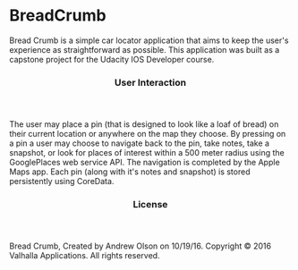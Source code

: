 # BreadCrumb
Bread Crumb is a simple car locator application that aims to keep the user's experience as straightforward as possible. 
This application was built as a capstone project for the Udacity IOS Developer course.

<header> 
  <h3>User Interaction</h3>
</header>
 <body>

  <p>
  The user may place a pin (that is designed to look like a loaf of bread) on their current location or anywhere on the map they choose.
  By pressing on a pin a user may choose to navigate back to the pin, take notes, take a snapshot, or look for places of      interest within a 500 meter radius using the GooglePlaces web service API. 
  The navigation is completed by the Apple Maps app.
  Each pin (along with it's notes and snapshot) is stored persistently using CoreData.
  </p>
</body>
<header>
  <h3>License</h3>
</header>
<body>
  <p>
  Bread Crumb,  Created by Andrew Olson on 10/19/16.
  Copyright © 2016 Valhalla Applications. All rights reserved.
  </p>
</body>
